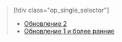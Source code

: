 > [!div class="op_single_selector"]
> * [Обновление 2](../articles/storsimple/storsimple-clone-volume-u2.md)
> * [Обновление 1 и более ранние](../articles/storsimple/storsimple-clone-volume.md)
> 
> 



<!--HONumber=Nov16_HO3-->


